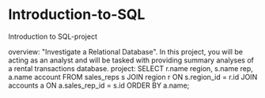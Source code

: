 # Introduction-to-SQL
Introduction to SQL-project

overview:
"Investigate a Relational Database". In this project, you will be acting as an analyst and will be tasked with providing summary analyses of a rental transactions database.
project:
SELECT r.name region, s.name rep, a.name account
FROM sales_reps s
JOIN region r
ON s.region_id = r.id
JOIN accounts a
ON a.sales_rep_id = s.id
ORDER BY a.name;
